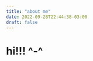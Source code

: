 ```yaml
---
title: "about me"
date: 2022-09-28T22:44:38-03:00
draft: false
---
```


# hi!!! ^-^

<script src="https://unpkg.com/three@0.144.0/build/three.min.js"></script>
<script src="https://unpkg.com/three@0.144.0/examples/js/controls/OrbitControls.js"></script>
<script src="https://unpkg.com/three@0.144.0/examples/js/loaders/GLTFLoader.js"></script>

<canvas id="myCanvas" style="width: 100%; height: 100%; background-size: cover; background-image: url(/'mikufundo.jpg'); background-color: none; align: center; padding-left: 0; padding-right: 0;margin-left: auto; margin-right: auto; display: block;"></canvas>

<script src="/mikumengo.js"></script>

## would you rather a higher resolution alice or a 60 fps alice??

this is my psychotic ramblings dump, welcome!!

books i'm reading (not really an avid reader but i'd like to do this, they are in no particular order):

-   Advanced Modern Algebra (dont be scared by its name)
-   [There is no Antimemetics Division](https://scp-wiki.wikidot.com/antimemetics-division-hub) (fucking awesome)
-   JoJo Steel Ball Run
-   Dune
-   An Introduction to Mathematical Cryptography
